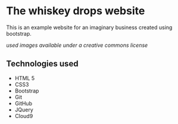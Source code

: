 # The whiskey drops website

This is an example website for an imaginary business created using bootstrap.

*used images available under a creative commons license*

## Technologies used
* HTML 5
* CSS3
* Bootstrap
* Git
* GitHub
* JQuery
* Cloud9